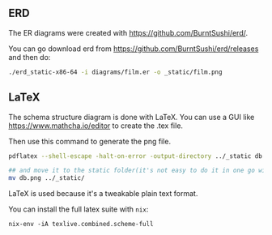 ## ERD

The ER diagrams were created with https://github.com/BurntSushi/erd/.

You can go download erd from https://github.com/BurntSushi/erd/releases and then do:

```bash
./erd_static-x86-64 -i diagrams/film.er -o _static/film.png
```

## LaTeX

The schema structure diagram is done with LaTeX. You can use a GUI like https://www.mathcha.io/editor to create the .tex file.

Then use this command to generate the png file.

```bash
pdflatex --shell-escape -halt-on-error -output-directory ../_static db.tex

## and move it to the static folder(it's not easy to do it in one go with the pdflatex)
mv db.png ../_static/
```

LaTeX is used because it's a tweakable plain text format.

You can install the full latex suite with `nix`:

```
nix-env -iA texlive.combined.scheme-full
```
